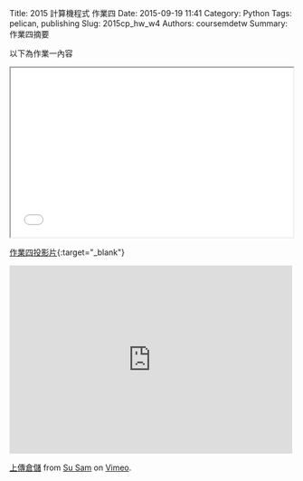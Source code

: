 Title: 2015 計算機程式 作業四
Date: 2015-09-19 11:41
Category: Python
Tags: pelican, publishing
Slug: 2015cp_hw_w4
Authors: coursemdetw
Summary: 作業四摘要

以下為作業一內容

<iframe src="40423128_cp_w4_p.html" width="500" height="300"></iframe>

[作業四投影片](40423128_cp_w4_p.html){:target="_blank"}


<iframe src="https://player.vimeo.com/video/145991138" width="500" height="333" frameborder="0" webkitallowfullscreen mozallowfullscreen allowfullscreen></iframe> <p><a href="https://vimeo.com/145991138">上傳倉儲</a> from <a href="https://vimeo.com/user45924793">Su Sam</a> on <a href="https://vimeo.com">Vimeo</a>.</p>